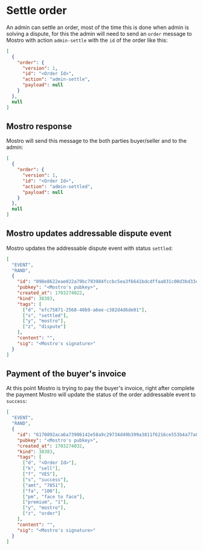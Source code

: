 # Settle order

An admin can settle an order, most of the time this is done when admin is solving a dispute, for this the admin will need to send an `order` message to Mostro with action `admin-settle` with the `id` of the order like this:

```json
[
  {
    "order": {
      "version": 1,
      "id": "<Order Id>",
      "action": "admin-settle",
      "payload": null
    }
  },
  null
]
```

## Mostro response

Mostro will send this message to the both parties buyer/seller and to the admin:

```json
[
  {
    "order": {
      "version": 1,
      "id": "<Order Id>",
      "action": "admin-settled",
      "payload": null
    }
  },
  null
]
```

## Mostro updates addressable dispute event

Mostro updates the addressable dispute event with status `settled`:

```json
[
  "EVENT",
  "RAND",
  {
    "id": "098e8622eae022a79bc793984fccbc5ea3f6641bdcdffaa031c00d3bd33ca5a0",
    "pubkey": "<Mostro's pubkey>",
    "created_at": 1703274022,
    "kind": 38383,
    "tags": [
      ["d", "efc75871-2568-40b9-a6ee-c382d4d6de01"],
      ["s", "settled"],
      ["y", "mostro"],
      ["z", "dispute"]
    ],
    "content": "",
    "sig": "<Mostro's signature>"
  }
]
```

## Payment of the buyer's invoice

At this point Mostro is trying to pay the buyer's invoice, right after complete the payment Mostro will update the status of the order addressable event to `success`:

```json
[
  "EVENT",
  "RAND",
  {
    "id": "6170892aca6a73906142e58a9c29734d49b399a3811f6216ce553b4a77a8a11e",
    "pubkey": "<Mostro's pubkey>",
    "created_at": 1703274032,
    "kind": 38383,
    "tags": [
      ["d", "<Order Id>"],
      ["k", "sell"],
      ["f", "VES"],
      ["s", "success"],
      ["amt", "7851"],
      ["fa", "100"],
      ["pm", "face to face"],
      ["premium", "1"],
      ["y", "mostro"],
      ["z", "order"]
    ],
    "content": "",
    "sig": "<Mostro's signature>"
  }
]
```
